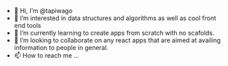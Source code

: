 - 👋 Hi, I’m @tapiwago
- 👀 I’m interested in data structures and algorithms as well as cool front end tools
- 🌱 I’m currently learning to create apps from scratch with no scafolds.
- 💞️ I’m looking to collaborate on any react apps that are aimed at availing information to people in general.
- 📫 How to reach me ...

<!---
tapiwago/tapiwago is a ✨ special ✨ repository because its `README.md` (this file) appears on your GitHub profile.
You can click the Preview link to take a look at your changes.
--->
